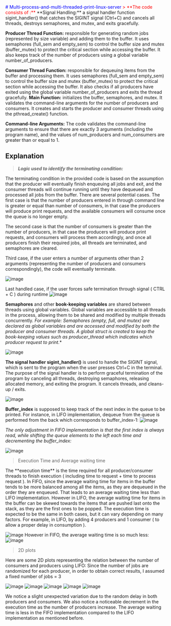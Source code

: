 <span style="color:blue">
# Multi-process-and-multi-threaded-print-linux-server
 </span>
<span style="color:red">
> **The code consists of :**
</span>
 **Signal Handling:** a signal handler function sigint_handler() that catches the SIGINT signal (Ctrl+C) and cancels all threads, destroys semaphores, and mutex, and exits gracefully.

**Producer Thread Function:** responsible for generating random jobs (represented by size variable) and adding them to the buffer. It uses semaphores (full_sem and empty_sem) to control the buffer size and mutex (buffer_mutex) to protect the critical section while accessing the buffer. It also keeps track of the number of producers using a global variable number_of_producers.

**Consumer Thread Function:** responsible for dequeuing items from the buffer and processing them. It uses semaphores (full_sem and empty_sem) to control the buffer size and mutex (buffer_mutex) to protect the critical section while accessing the buffer. It also checks if all producers have exited using the global variable number_of_producers and exits the thread gracefully.
**Main Function:** initializes the buffer, semaphores, and mutex. It validates the command-line arguments for the number of producers and consumers. It creates and starts the producer and consumer threads using the pthread_create() function.

**Command-line Arguments:** The code validates the command-line arguments to ensure that there are exactly 3 arguments (including the program name), and the values of num_producers and num_consumers are greater than or equal to 1.


## Explanation

> ***Logic used to identify the terminating condition:***

The terminating condition in the provided code is based on the assumption that the producer will eventually finish enqueuing all jobs and exit, and the consumer threads will continue running until they have dequeued and processed all jobs from the buffer.
There are several potential cases.
 The first case is that the number of producers entered in through command line is greater or equal than number of consumers, in that case the producers will produce print requests, and the available consumers will consume once the queue is no longer empty. 

The second case is that the number of consumers is greater than the number of producers, in that case the producers will produce print requests, and consumers will process them accordingly, and once all producers finish their required jobs, all threads are terminated, and semaphores are cleared.

Third case, if the user enters a number of arguments other than 2 arguments (representing the number of producers and consumers correspondingly), the code will eventually terminate.

![image](https://user-images.githubusercontent.com/84717550/231606296-9ce8c0ee-f244-4225-9ca8-887862ea9bd9.png)

Last handled case, if the user forces safe termination through signal ( CTRL + C ) during runtime
![image](https://user-images.githubusercontent.com/84717550/231606330-8f5a8c86-6f03-4983-9ab3-55005d2b51e4.png)

**Semaphores** and other **book-keeping variables** are shared between threads using global variables. Global variables are accessible to all threads in the process, allowing them to be shared and modified by multiple threads concurrently.
*For example:*
*Semaphores (empty, full, and mutex) are declared as global variables and are accessed and modified by both the producer and consumer threads.
A global struct is created to keep the book-keeping values such as producer_thread which indicates which producer request to print.**

![image](https://user-images.githubusercontent.com/84717550/231606397-204c5731-f267-4f42-9289-8876875b9744.png)

**The signal handler sigint_handler()** is used to handle the SIGINT signal, which is sent to the program when the user presses Ctrl+C in the terminal. The purpose of the signal handler is to perform graceful termination of the program by canceling all threads, destroying semaphores, releasing allocated memory, and exiting the program. It cancels threads, and cleans-up / exits.

![image](https://user-images.githubusercontent.com/84717550/231606429-abacb9f4-96f1-42c9-91f3-9fe4dfb653b4.png)


**Buffer_index** is supposed to keep track of the next index in the queue to be printed.
For instance, in LIFO implementation, dequeue from the queue is performed from the back which corresponds to buffer_index-1:
![image](https://user-images.githubusercontent.com/84717550/231606468-88ad72ee-5025-4139-964a-5b4f0c2080b0.png)

*The only adjustment in FIFO implementation is that the first index is always read, while shifting the queue elements to the left each time and decrementing the buffer_index:*

![image](https://user-images.githubusercontent.com/84717550/231606488-84a06bdf-f353-4f6e-a91f-532c6d35747a.png)
<span style="color:red">
> Execution Time and Average waiting time
</span>
The **execution time** is the time required for all producer/consumer threads to finish execution ( including time to request + time to process request ).
In FIFO, since the average waiting time for items in the buffer tends to be more balanced among all the items, as they are dequeued in the order they are enqueued.
That leads to an average waiting time less than LIFO implementation.
However in LIFO, the average waiting time for items in the buffer can be skewed towards the items that are pushed last onto the stack, as they are the first ones to be popped.
The execution time is expected to be the same in both cases, but it can vary depending on many factors.
For example, in LIFO, by adding 4 producers and 1 consumer ( to allow a proper delay in consumption ).

![image](https://user-images.githubusercontent.com/84717550/231606535-d70d197f-c7c5-47d4-bbea-47a4e4a9d123.png)
However in FIFO, the average waiting time is so much less:
![image](https://user-images.githubusercontent.com/84717550/231606553-1c583a0c-9bdc-417f-a00a-7baf38b18953.png)
<span style="color:red">
> 2D plots
</span>
Here are some 2D plots representing the relation between the number of consumers and producers using LIFO:
Since the number of jobs are randomized for each producer, in order to obtain correct results, I assumed a fixed number of jobs = 3

![image](https://user-images.githubusercontent.com/84717550/231606622-8a6ea83f-afcf-4545-afa5-e3b21a178826.png)
![image](https://user-images.githubusercontent.com/84717550/231606664-daa3f82f-c358-4885-b16e-434e072d1b71.png)
![image](https://user-images.githubusercontent.com/84717550/231606778-cf3f5680-36f4-4c00-8fc6-879b62bf1e63.png)
![image](https://user-images.githubusercontent.com/84717550/231606806-7f39ae5b-8768-4710-b066-73d1c29253b1.png)
![image](https://user-images.githubusercontent.com/84717550/231606849-e10aca1b-7cea-4b86-af75-621a409948fc.png)

We notice a slight unexpected variation due to the random delay in both producers and consumers. We also notice a noticeable decrement in the execution time as the number of producers increase.
The average waiting time is less in the FIFO implementation compared to the LIFO implementation as mentioned before.

